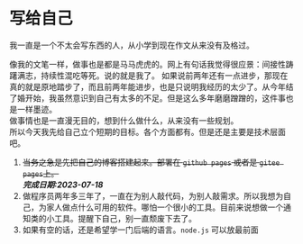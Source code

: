# 写给自己

我一直是一个不太会写东西的人，从小学到现在作文从来没有及格过。

像我的文笔一样，做事也是都是马马虎虎的。网上有句话我觉得很应景：间接性踌躇满志，持续性混吃等死。说的就是我了。
如果说前两年还有一点进步，那现在真的就是原地踏步了，而且前两年能进步，也是只说明我经历的太少了。从今年结了婚开始，我虽然意识到自己有太多的不足。但是这么多年磨磨蹭蹭的，这件事也是一样墨迹。  
做事情也是一直漫无目的，想到什么做什么，从来没有一些规划。  
所以今天我先给自己立个短期的目标。各个方面都有。但是还是主要是技术层面吧。

1. ~~当务之急是先把自己的博客搭建起来。部署在 `github pages` 或者是 `gitee pages`上。~~  
   **_完成日期:2023-07-18_**
2. 做程序员两年多三年了，一直在为别人敲代码，为别人敲需求。所以我想为自己，为家人做点什么可用的软件。哪怕一个很小的工具。目前来说想做一个通知类的小工具。提醒下自己，别一直颓废下去了。
3. 如果有空的话，还是希望学一门后端的语言。`node.js` 可以放最前面

[//]: # (就先写这么多吧 今天是 2023-07-16, 为了让自己学习，或者说给自己个借口 买了一个显示器、一个键盘、一个鼠标、一把人体工学椅 花了快三千块。  )

